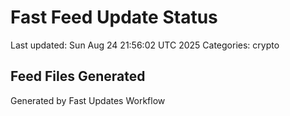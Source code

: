# Fast Feed Update Status
Last updated: Sun Aug 24 21:56:02 UTC 2025
Categories: crypto

## Feed Files Generated

Generated by Fast Updates Workflow
